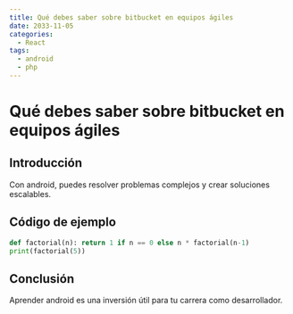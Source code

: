 ```yaml
---
title: Qué debes saber sobre bitbucket en equipos ágiles
date: 2033-11-05
categories:
  - React
tags:
  - android
  - php
---
```


# Qué debes saber sobre bitbucket en equipos ágiles

## Introducción

Con android, puedes resolver problemas complejos y crear soluciones escalables.

## Código de ejemplo

```python
def factorial(n): return 1 if n == 0 else n * factorial(n-1)
print(factorial(5))
```

## Conclusión

Aprender android es una inversión útil para tu carrera como desarrollador.